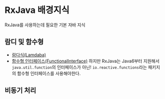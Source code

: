 # RxJava 배경지식
RxJava를 사용하는데 필요한 기본 자바 지식

## 람디 및 함수형
* [람다식(Lamdaba)](../../Lamdaba.md)
* [함수형 인터페이스(FunctionalInterface)](../../FunctionalInterface.md)
하지만 RxJava는 Java6부터 지원해서 `java.util.function`의 인터페이스가 아닌! `io.reactive.functions`라는 패키지의 함수형 인터페이스를 사용해야한다. 


## 비동기 처리
